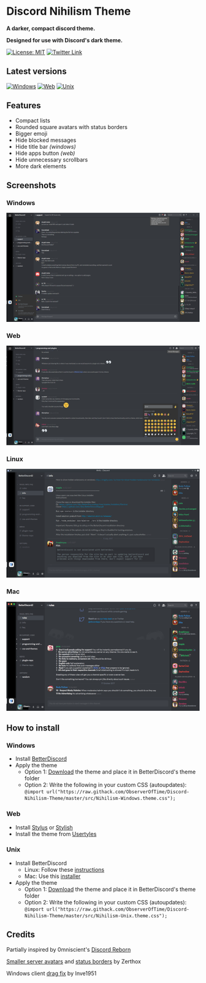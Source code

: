 
# Discord Nihilism Theme

**A darker, compact discord theme.**

**Designed for use with Discord's dark theme.**

[![License: MIT](https://img.shields.io/badge/License-MIT-blue.svg?style=flat-square)](./LICENSE)
[![Twitter Link](https://img.shields.io/badge/Twitter-@chronobserver-696969.svg?style=flat-square&logo=twitter)](https://twitter.com/chronobserver)

## Latest versions

[![Windows](https://img.shields.io/badge/Windows-3.02.1-orange.svg?style=flat-square)](src/Nihilism-Windows.theme.css)
[![Web](https://img.shields.io/badge/Web-3.02.1-yellow.svg?style=flat-square)](src/Nihilism-Web.theme.css)
[![Unix](https://img.shields.io/badge/Unix-3.02.1-yellowgreen.svg?style=flat-square)](src/Nihilism-Unix.theme.css)

## Features

- Compact lists
- Rounded square avatars with status borders
- Bigger emoji
- Hide blocked messages
- Hide title bar _(windows)_
- Hide apps button _(web)_
- Hide unnecessary scrollbars
- More dark elements

## Screenshots

### Windows
![Windows](images/windows-screen.png)

### Web
![Web](images/web-screen.png)

### Linux
![Linux](images/linux-screen.png)

### Mac
![Mac](images/mac-screen.png)

## How to install

### Windows
- Install [BetterDiscord](https://betterdiscord.net/home/)
- Apply the theme
  - Option 1: [Download](https://github.com/ObserverOfTime/Discord-Nihilism-Theme/releases/download/v3.02.1/Nihilism-Windows.theme.css) the theme and place it in BetterDiscord's theme folder
  - Option 2: Write the following in your custom CSS (autoupdates): `@import url("https://raw.githack.com/ObserverOfTime/Discord-Nihilism-Theme/master/src/Nihilism-Windows.theme.css");`

### Web

- Install [Stylus](https://github.com/openstyles/stylus) or [Stylish](https://github.com/stylish-userstyles/stylish)
- Install the theme from [Usertyles](https://userstyles.org/styles/147291/)

### Unix
- Install BetterDiscord
  - Linux: Follow these [instructions](https://www.youtube.com/watch?v=h1R2NTX-6C8)
  - Mac: Use this [installer](https://github.com/denBot/BetterDiscordOSXInstaller)
- Apply the theme
  - Option 1: [Download](https://github.com/ObserverOfTime/Discord-Nihilism-Theme/releases/download/v3.02.1/Nihilism-Unix.theme.css) the theme and place it in BetterDiscord's theme folder
  - Option 2: Write the following in your custom CSS (autoupdates): `@import url("https://raw.githack.com/ObserverOfTime/Discord-Nihilism-Theme/master/src/Nihilism-Unix.theme.css");`

## Credits

Partially inspired by 0mniscient's [Discord Reborn](https://github.com/0mniscient/Discord-Themes/blob/master/Themes/Discord%20Reborn.theme.css)

[Smaller server avatars](https://github.com/Zerthox/Mini-Discord-Themes/blob/master/themes/SmallerGuilds.theme.css) and [status borders](https://github.com/Zerthox/Mini-Discord-Themes/blob/master/themes/StatusCircles.theme.css) by Zerthox

Windows client [drag fix](https://github.com/Inve1951/BetterDiscordStuff/blob/master/themes/dragfix.theme.css) by Inve1951

